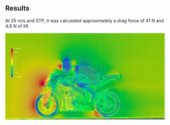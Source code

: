## Results
At 25 m/s and STP, it was calculated approximately a drag force of 41 N and  4.8 N of lift

![Pressure](pics/p.png)
